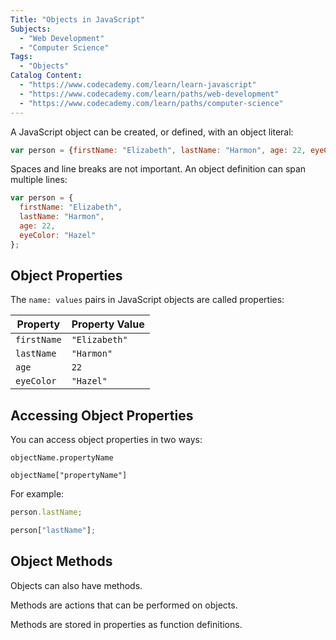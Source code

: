 ```yaml
---
Title: "Objects in JavaScript"
Subjects:
  - "Web Development"
  - "Computer Science"
Tags: 
  - "Objects"
Catalog Content:
  - "https://www.codecademy.com/learn/learn-javascript"
  - "https://www.codecademy.com/learn/paths/web-development"
  - "https://www.codecademy.com/learn/paths/computer-science"
---
```


A JavaScript object can be created, or defined, with an object literal:

```js
var person = {firstName: "Elizabeth", lastName: "Harmon", age: 22, eyeColor: "Hazel"};
```

Spaces and line breaks are not important. An object definition can span multiple lines:

```js
var person = {
  firstName: "Elizabeth",
  lastName: "Harmon",
  age: 22,
  eyeColor: "Hazel"
};
```

## Object Properties

The `name: values` pairs in JavaScript objects are called properties:

| Property	| Property Value |
| --- | --- |
| `firstName` |	`"Elizabeth"` |
| `lastName` | `"Harmon"` |
| `age`  | `22` |
| `eyeColor` | `"Hazel"` |

## Accessing Object Properties

You can access object properties in two ways:

```pseudo
objectName.propertyName

objectName["propertyName"]
```

For example:

```js
person.lastName;

person["lastName"];
```

## Object Methods

Objects can also have methods.

Methods are actions that can be performed on objects.

Methods are stored in properties as function definitions.